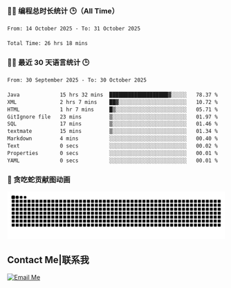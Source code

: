 ### 🧑‍💻 编程总时长统计 🕒（All Time）

<!--START_SECTION:WakaTotal-->

```txt
From: 14 October 2025 - To: 31 October 2025

Total Time: 26 hrs 18 mins
```

<!--END_SECTION:WakaTotal-->


### 🧑‍💻 最近 30 天语言统计 🕒
<!--START_SECTION:WakaLast30Days-->

```txt
From: 30 September 2025 - To: 30 October 2025

Java             15 hrs 32 mins  ███████████████████▓░░░░░   78.37 %
XML              2 hrs 7 mins    ██▓░░░░░░░░░░░░░░░░░░░░░░   10.72 %
HTML             1 hr 7 mins     █▒░░░░░░░░░░░░░░░░░░░░░░░   05.71 %
GitIgnore file   23 mins         ▒░░░░░░░░░░░░░░░░░░░░░░░░   01.97 %
SQL              17 mins         ▒░░░░░░░░░░░░░░░░░░░░░░░░   01.46 %
textmate         15 mins         ▒░░░░░░░░░░░░░░░░░░░░░░░░   01.34 %
Markdown         4 mins          ░░░░░░░░░░░░░░░░░░░░░░░░░   00.40 %
Text             0 secs          ░░░░░░░░░░░░░░░░░░░░░░░░░   00.02 %
Properties       0 secs          ░░░░░░░░░░░░░░░░░░░░░░░░░   00.01 %
YAML             0 secs          ░░░░░░░░░░░░░░░░░░░░░░░░░   00.01 %
```

<!--END_SECTION:WakaLast30Days-->

### 🐍 贪吃蛇贡献图动画

<picture>
  <source media="(prefers-color-scheme: dark)" srcset="https://raw.githubusercontent.com/AbsoluteZero001/AbsoluteZero001/output/github-contribution-grid-snake-dark.svg">
  <source media="(prefers-color-scheme: light)" srcset="https://raw.githubusercontent.com/AbsoluteZero001/AbsoluteZero001/output/github-contribution-grid-snake.svg">
  <img alt="github contribution grid snake animation" src="https://raw.githubusercontent.com/AbsoluteZero001/AbsoluteZero001/output/github-contribution-grid-snake.svg">
</picture>

## Contact Me|联系我
[![Email Me](https://img.shields.io/badge/Email-absolutezero.cold200@simplelogin.com-blue?style=for-the-badge)](mailto:absolutezero.cold200@simplelogin.com)


